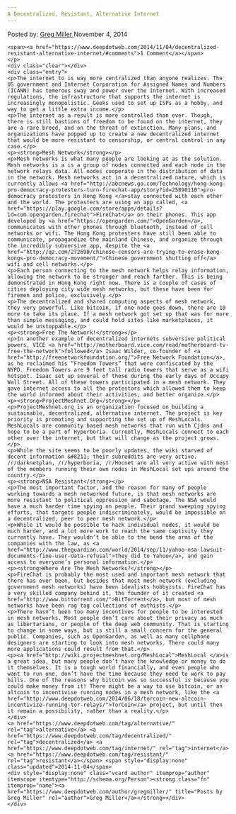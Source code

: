 ```yaml
---
A Decentralized, Resistant, Alternative Internet
---
```

<article class="post-listing post-7271 post type-post status-publish format-standard has-post-thumbnail hentry  tag-alternative tag-decentralized tag-internet tag-resistant">
    <div class="post-inner">
        <span>Posted by: <a href="https://www.deepdotweb.com/author/gregmiller/" title="">Greg Miller </a></span>
    <span>November 4, 2014</span>
    
    <span><a href="https://www.deepdotweb.com/2014/11/04/decentralized-resistant-alternative-internet/#comments">1 Comment</a></span>
    </p>
    <div class="clear"></div>
    <div class="entry">
    <p>The internet to is way more centralized than anyone realizes. The US government and Internet Corporation for Assigned Names and Numbers (ICANN) has temerous sway and power over the internet. With increased regulations, the infrastructure that supports the internet is increasingly monopolistic. Geeks used to set up ISPs as a hobby, and way to get a little extra income.</p>
    <p>The internet as a result is more controlled than ever. Though, there is still bastions of freedom to be found on the internet, they are a rare breed, and on the threat of extinction. Many plans, and organizations have popped up to create a new decentralized internet that would be more resistant to censorship, or central control in any case.</p>
    <p><strong>Mesh Network</strong></p>
    <p>Mesh networks is what many people are looking at as the solution. Mesh networks is a is a group of nodes connected and each node in the network relays data. All nodes cooperate in the distribution of data in the network. Mesh networks act in a decentralized nature, which is currently allows <a href="http://abcnews.go.com/Technology/hong-kong-pro-democracy-protesters-turn-firechat-app/story?id=25890110">pro-democracy protesters in Hong Kong </a>stay connected with each other and the world. The protesters are using an app called, <a href="https://play.google.com/store/apps/details?id=com.opengarden.firechat">FireChat</a> on their phones. This app developed by <a href="https://opengarden.com/">OpenGarden</a>, communicates with other phones through bluetooth, instead of cell networks or wifi. The Hong Kong protesters have still been able to communicate, propagandize the mainland Chinese, and organize through the incredibly subversive app, despite the <a href="http://qz.com/272690/chinese-censors-are-trying-to-erase-hong-kongs-pro-democracy-movement/">Chinese government shutting off</a> wifi and cell networks.</p>
    <p>Each person connecting to the mesh network helps relay information, allowing the network to be stronger and reach farther. This is being demonstrated in Hong Kong right now. There is a couple of cases of cities deploying city wide mesh networks, but these have been for firemen and police, exclusively.</p>
    <p>The decentralized and shared computing aspects of mesh network, they very powerful. Like bitcoin, if one node goes down, there are 10 more to take its place. If a mesh network got set up that was for more than simple messaging, and could hold sites like marketplaces, it would be unstoppable.</p>
    <p><strong>Free The Network!</strong></p>
    <p>In another example of decentralized internets subversive political powers, VICE <a href="http://motherboard.vice.com/read/motherboard-tv-free-the-network">followed</a> Isaac Wilder, co-founder of <a href="http://freenetworkfoundation.org/">Free Network Foundation</a>, as he reclaimed his “Freedom Towers” that were confiscated by the NYPD. Freedom Towers are 9 feet tall radio towers that serve as a wifi hotspot. Isaac set up several of these during the early days of Occupy Wall Street. All of these towers participated in a mesh network. They gave internet access to all the protestors which allowed them to keep the world informed about their activities, and better organize.</p>
    <p><strong>ProjectMeshnet.Org</strong></p>
    <p>ProjectMeshnet.org is an organization focused on building a sustainable, decentralized, alternative internet. The project is key priority is promoting and supporting the set up of MeshLocals. MeshLocals are community based mesh networks that run with Cjdns and hope to be a part of Hyperboria. Currently, MeshLocals connect to each other over the internet, but that will change as the project grows.</p>
    <p>While the site seems to be poorly updates, the wiki starved of decent information &#8211; their subreddits are very active. /r/darknetplan, /r/hyperboria, /r/Hocnet are all very active with most of the members running their own nodes in MeshLocal set ups around the country.</p>
    <p><strong>NSA Resistant</strong></p>
    <p>The most important factor, and the reason for many of people working towards a mesh networked future, is that mesh networks are more resistant to political oppression and sabotage. The NSA would have a much harder time spying on people. Their grand sweeping spying efforts, that targets people indiscriminately, would be impossible on a decentralized, peer to peer mesh network.</p>
    <p>While it would be possible to hack individual nodes, it would be much harder, and a lot more work to reach the same captivity they currently have. They wouldn’t be able to the bend the arms of the companies with the law, as <a href="http://www.theguardian.com/world/2014/sep/11/yahoo-nsa-lawsuit-documents-fine-user-data-refusal">they did to Yahoo</a>, and gain access to everyone’s personal information.</p>
    <p><strong>Where Are The Mesh Networks?</strong></p>
    <p>FireChat is probably the most used and important mesh network that there has ever been, but besides that most mesh network (excluding government mesh networks) have been idealists hobbyists. FireChat has a very skilled company behind it, the founder of it created <a href="http://www.bittorrent.com/">BitTorrent</a>, but most of mesh networks have been rag tag collections of euthists.</p>
    <p>There hasn’t been too many incentives for people to be interested in mesh networks. Most people don’t care about their privacy as much as libertarians, or people of the deep web community. That is starting to change in some ways, but is still a small concern for the general public. Companies, such as OpenGarden, as well as many cellphone designers are starting to look into mesh networks. There could many more applications could result from that.</p>
    <p><a href="http://wiki.projectmeshnet.org/MeshLocal">MeshLocal </a>is a great idea, but many people don’t have the knowledge or money to do it themselves. It is a tough world financially, and even people who want to run one, don’t have the time because they need to work to pay bills. One of the reasons why bitcoin was so successful is because you could make money from it! There might be a way to use bitcoin, or an altcoin to incentivise running nodes in a mesh network, like the <a href="http://www.deepdotweb.com/2014/06/18/torcoin-new-altcoin-incentivize-running-tor-relays/">TorCoin</a> project, but until then it remain a possibility, rather than a reality.</p>
    </div>
    <a href="https://www.deepdotweb.com/tag/alternative/" rel="tag">alternative</a> <a href="https://www.deepdotweb.com/tag/decentralized/" rel="tag">decentralized</a> <a href="https://www.deepdotweb.com/tag/internet/" rel="tag">internet</a> <a href="https://www.deepdotweb.com/tag/resistant/" rel="tag">resistant</a></span> <span style="display:none" class="updated">2014-11-04</span>
    <div style="display:none" class="vcard author" itemprop="author" itemscope itemtype="http://schema.org/Person"><strong class="fn" itemprop="name"><a href="https://www.deepdotweb.com/author/gregmiller/" title="Posts by Greg Miller" rel="author">Greg Miller</a></strong></div>
    </div>
</article>

